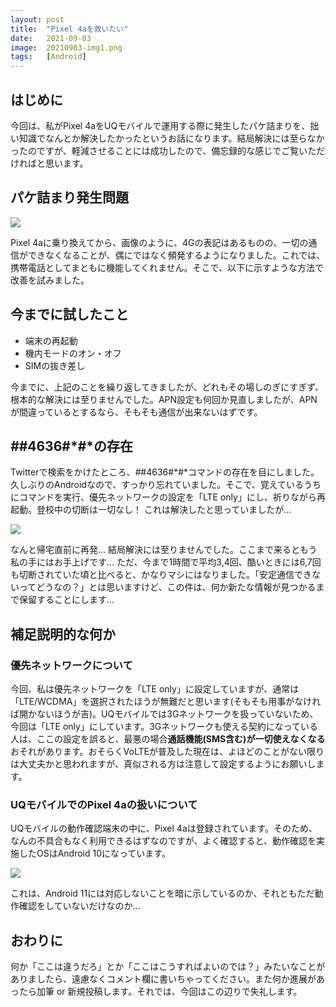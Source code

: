 ```yaml
---
layout: post
title:  "Pixel 4aを救いたい"
date:   2021-09-03
image:  20210903-img1.png
tags:   [Android]
---
```

## はじめに
今回は、私がPixel 4aをUQモバイルで運用する際に発生したパケ詰まりを、拙い知識でなんとか解決したかったというお話になります。結局解決には至らなかったのですが、軽減させることには成功したので、備忘録的な感じでご覧いただければと思います。

## パケ詰まり発生問題
![](20210903-img1.png)

Pixel 4aに乗り換えてから、画像のように、4Gの表記はあるものの、一切の通信ができなくなることが、偶にではなく頻発するようになりました。これでは、携帯電話としてまともに機能してくれません。そこで、以下に示すような方法で改善を試みました。

## 今までに試したこと
- 端末の再起動
- 機内モードのオン・オフ
- SIMの抜き差し

今までに、上記のことを繰り返してきましたが、どれもその場しのぎにすぎず、根本的な解決には至りませんでした。APN設定も何回か見直しましたが、APNが間違っているとするなら、そもそも通信が出来ないはずです。

## *#*#4636#*#*の存在
Twitterで検索をかけたところ、*#*#4636#*#*コマンドの存在を目にしました。久しぶりのAndroidなので、すっかり忘れていました。そこで、覚えているうちにコマンドを実行、優先ネットワークの設定を「LTE only」にし、祈りながら再起動。登校中の切断は一切なし！ これは解決したと思っていましたが...

![](20210903-img2.png)

なんと帰宅直前に再発... 結局解決には至りませんでした。ここまで来るともう私の手にはお手上げです... ただ、今まで1時間で平均3,4回、酷いときには6,7回も切断されていた頃と比べると、かなりマシにはなりました。「安定通信できないってどうなの？」とは思いますけど、この件は、何か新たな情報が見つかるまで保留することにします...

## 補足説明的な何か

### 優先ネットワークについて
今回、私は優先ネットワークを「LTE only」に設定していますが、通常は「LTE/WCDMA」を選択されたほうが無難だと思います(そもそも用事がなければ開かないほうが吉)。UQモバイルでは3Gネットワークを扱っていないため、今回は「LTE only」にしています。3Gネットワークも使える契約になっている人は、ここの設定を誤ると、最悪の場合**通話機能(SMS含む)が一切使えなくなる**おそれがあります。おそらくVoLTEが普及した現在は、よほどのことがない限りは大丈夫かと思われますが、真似される方は注意して設定するようにお願いします。

### UQモバイルでのPixel 4aの扱いについて
UQモバイルの動作確認端末の中に、Pixel 4aは登録されています。そのため、なんの不具合もなく利用できるはずなのですが、よく確認すると、動作確認を実施したOSはAndroid 10になっています。

![](20210903-img3.png)

これは、Android 11には対応しないことを暗に示しているのか、それともただ動作確認をしていないだけなのか...

## おわりに
何か「ここは違うだろ」とか「ここはこうすればよいのでは？」みたいなことがありましたら、遠慮なくコメント欄に書いちゃってください。また何か進展があったら加筆 or 新規投稿します。それでは、今回はこの辺りで失礼します。
